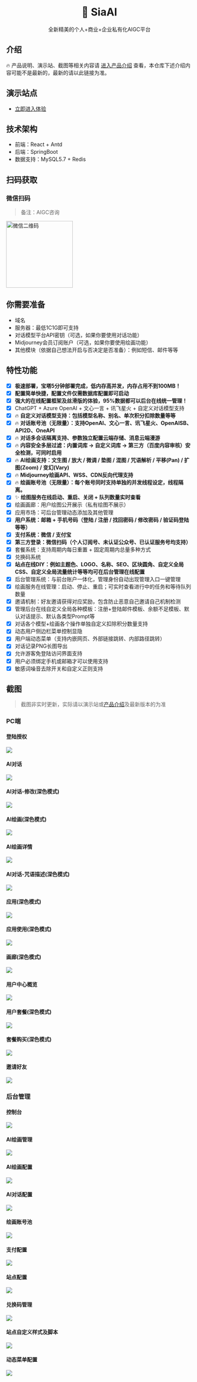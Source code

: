 <div align="center">

<h1 align="center">🍭 SiaAI </h1>

全新精美的个人+商业+企业私有化AIGC平台

</div>

## 介绍
🔥 产品说明、演示站、截图等相关内容请 [进入产品介绍](https://w0ngvkhm0p8.feishu.cn/wiki/ZjZkwK5lsigVmMkKWHicqUkynwb) 查看，本仓库下述介绍内容可能不是最新的，最新的请以此链接为准。

## 演示站点
- [立即进入体验](https://sia.bailan.fun)

## 技术架构
- 前端：React + Antd
- 后端：SpringBoot
- 数据支持：MySQL5.7 + Redis

## 扫码获取
### 微信扫码
> 备注：AIGC咨询

<img src='images/wechat.png' width='180' alt='微信二维码'/>

## 你需要准备
- 域名
- 服务器：最低1C1G即可支持
- 对话模型平台API密钥（可选，如果你要使用对话功能） 
- Midjourney会员订阅账户（可选，如果你要使用绘画功能）
- 其他模块（依据自己想法开启与否决定是否准备）：例如短信、邮件等等

## 特性功能
- [x] **极速部署，宝塔5分钟部署完成，低内存高并发，内存占用不到100MB！**
- [x] **配置简单快捷，配置文件仅需数据库配置即可启动**
- [x] **强大的在线配置框架及丝滑版的体验，95%数据都可以后台在线统一管理！** 
- [x] ChatGPT + Azure OpenAI + 文心一言 + 讯飞星火 + 自定义对话模型支持
- [x] 🔥 **自定义对话模型支持：包括模型名称、别名、单次积分扣除数量等等**
- [x] 🔥 **对话账号池（无限量）：支持OpenAI、文心一言、讯飞星火、OpenAISB、API2D、OneAPI**
- [x] 🔥 **对话多会话隔离支持、参数独立配置云端存储、消息云端漫游**
- [x] 🔥 **内容安全多层过滤：内置词库 -> 自定义词库 -> 第三方（百度内容审核）安全检测，可同时启用**
- [x] 🔥 **AI绘画支持：文生图 / 放大 / 微调 / 垫图 / 混图 / 咒语解析 / 平移(Pan) / 扩图(Zoom) / 变幻(Vary)**
- [x] 🔥 **Midjourney绘画API、WSS、CDN反向代理支持**
- [x] 🔥 **绘画账号池（无限量）：每个账号同时支持单独的并发线程设定，线程隔离。**
- [x] ✨ **绘图服务在线启动、重启、关闭 + 队列数量实时查看**
- [x] 绘画画廊：用户绘图公开展示（私有绘图不展示）
- [x] 应用市场：可后台管理动态添加及其他管理
- [x] **用户系统：邮箱 + 手机号码（登陆 / 注册 / 找回密码 / 修改密码 / 验证码登陆等等）**
- [x] **支付系统：微信 / 支付宝**
- [x] **第三方登录：微信扫码（个人订阅号、未认证公众号、已认证服务号均支持）**
- [x] 套餐系统：支持周期内每日重置 + 固定周期内总量多种方式
- [x] 兑换码系统
- [x] **站点在线DIY：例如主题色、LOGO、名称、SEO、区块圆角、自定义全局CSS、自定义全局流量统计等等均可在后台管理在线配置**
- [x] 后台管理系统：与前台账户一体化，管理身份自动出现管理入口一键管理
- [x] 绘画服务在线管理：启动、停止、重启；可实时查看进行中的任务和等待队列数量
- [x] 邀请机制：好友邀请获得对应奖励，包含防止恶意自己邀请自己机制检测
- [x] 管理后台在线自定义全局各种模板：注册+登陆邮件模板、余额不足模板、默认对话提示、默认各类型Prompt等
- [x] 对话各个模型+绘画各个操作单独自定义扣除积分数量支持
- [x] 动态用户侧边栏菜单控制显隐
- [x] 用户端动态菜单（支持内嵌网页、外部链接跳转、内部路径跳转）
- [x] 对话记录PNG长图导出
- [x] 允许游客免登陆访问界面支持
- [x] 用户必须绑定手机或邮箱才可以使用支持
- [x] 敏感词噪音去除开关和自定义正则支持

## 截图
> 截图非实时更新，实际请以演示站或[产品介绍](https://w0ngvkhm0p8.feishu.cn/wiki/ZjZkwK5lsigVmMkKWHicqUkynwb)及最新版本的为准

### PC端
#### 登陆授权
![](./images/img.png)
#### AI对话
![](./images/img_22.png)
#### AI对话-修改(深色模式)
![](./images/img_2.png)
#### AI绘画(深色模式)
![](./images/img_3.png)
#### AI绘画详情
![](./images/img_4.png)
#### AI对话-咒语描述(深色模式)
![](./images/img_5.png)
#### 应用(深色模式)
![](./images/img_6.png)
#### 应用使用(深色模式)
![](./images/)
#### 画廊(深色模式)
![](./images/img_7.png)
#### 用户中心概览
![](./images/img_8.png)
#### 用户套餐(深色模式)
![](./images/img_9.png)
#### 套餐购买(深色模式)
![](./images/img_10.png)
#### 邀请好友
![](./images/img_11.png)

### 后台管理
#### 控制台
![](./images/img_12.png)
#### AI绘画管理
![](./images/img_13.png)
#### AI绘画配置
![](./images/img_16.png)
#### AI对话配置
![](./images/img_15.png)
#### 绘画账号池
![](./images/img_14.png)
#### 支付配置
![](./images/img_17.png)
#### 站点配置
![](./images/img_18.png)
#### 兑换码管理
![](./images/img_19.png)
#### 站点自定义样式及脚本
![](./images/img_20.png)
#### 动态菜单配置
![](./images/img_21.png)

